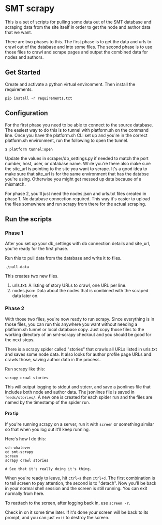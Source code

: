 # SMT scrapy
This is a set of scripts for pulling some data out of the SMT database and 
scraping data from the site itself in order to get the node and author data 
that we want.

There are two phases to this. The first phase is to get the data and urls to 
crawl out of the database and into some files. The second phase is to use 
those files to crawl and scrape pages and output the combined data for nodes 
and authors.


## Get Started

Create and activate a python virtual environment. Then install the requirements.

````
pip install -r requirements.txt
````


## Configuration
For the first phase you need to be able to connect to the source database.
The easiest way to do this is to tunnel with platform.sh on the command line.
Once you have the platform.sh CLI set up and you're in the correct platform.sh 
environment, run the following to open the tunnel.


````
$ platform tunnel:open
````

Update the values in scraper/db_settings.py if needed to match
the port number, host, user, or database name. While you're there also make 
sure the site_url is pointing to the site you want to scrape. It's a good idea 
to make sure that site_url is for the same environment that has the databse 
you're using. Otherwise you might get messed up data because of a mismatch.

For phase 2, you'll just need the nodes.json and urls.txt files created in 
phase 1. No database connection required. This way it's easier to upload the 
files somewhere and run scrapy from there for the actual scraping.

## Run the scripts

### Phase 1

After you set up your db_settings with db connection details and site_url, 
you're ready for the first phase.

Run this to pull data from the database and write it to files.

````
./pull-data
````

This creates two new files.
1. urls.txt: A listing of story URLs to crawl, one URL per line.
2. nodes.json: Data about the nodes that is combined with the scraped data 
later on.

### Phase 2

With those two files, you're now ready to run scrapy. Since everything is in 
those files, you can run this anywhere you want without needing a platform.sh 
tunnel or local database copy. Just copy those files to the working directory 
of an smt-scrapy checkout and you should be good for the next steps.

There is a scrapy spider called "stories" that crawls all URLs listed in 
urls.txt and saves some node data. It also looks for author profile page URLs 
and crawls those, saving author data in the process.

Run scrapy like this:

````
scrapy crawl stories
````

This will output logging to stdout and stderr, and save a jsonlines file that 
includes both node and author data. The jsonlines file is saved in 
`feeds/stories/`. A new one is created for each spider run and the files are 
named by the timestamp of the spider run.

#### Pro tip

If you're running scrapy on a server, run it with `screen` or 
something similar so that when you log out it'll keep running.

Here's how I do this:

````
ssh whatever
cd smt-scrapy
screen
scrapy crawl stories

# See that it's really doing it's thing.
````

When you're ready to leave, hit `ctrl+a` then `ctrl+d`. The first combination 
is to tell screen to pay attention, the second is to "detach". Now you'll be 
back in your normal shell session and the screen is still running. You can 
exit normally from here.

To reattach to the screen, after logging back in, use `screen -r`.

Check in on it some time later. If it's done your screen will be back to its 
prompt, and you can just `exit` to destroy the screen.
